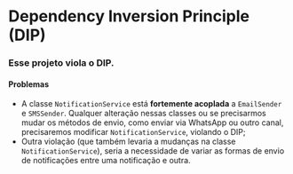 # Dependency Inversion Principle (DIP)

### Esse projeto viola o DIP.

#### Problemas

- A classe `NotificationService` está **fortemente acoplada** a `EmailSender` e `SMSSender`. Qualquer alteração nessas classes ou se precisarmos mudar os métodos de envio, como enviar via WhatsApp ou outro canal, precisaremos modificar `NotificationService`, violando o DIP;
- Outra violação (que também levaria a mudanças na classe `NotificationService`), seria a necessidade de variar as formas de envio de notificações entre uma notificação e outra.
